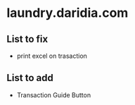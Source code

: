 # laundry.daridia.com

## List to fix
- print excel on trasaction

## List to add
- Transaction Guide Button
